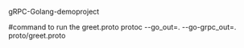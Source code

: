 gRPC-Golang-demoproject


#command to run the greet.proto
protoc --go_out=. --go-grpc_out=. proto/greet.proto